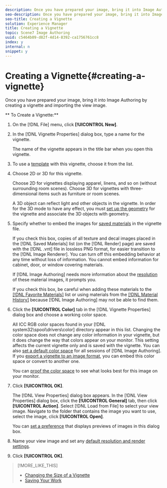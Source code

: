 ```yaml
---
description: Once you have prepared your image, bring it into Image Authoring by creating a vignette and importing the view image.
seo-description: Once you have prepared your image, bring it into Image Authoring by creating a vignette and importing the view image.
seo-title: Creating a Vignette
solution: Experience Manager
title: Creating a Vignette
topic: Scene7 Image Authoring
uuid: c5464b09-d82f-4d14-8392-ca1756761cc8
index: y
internal: n
snippet: y
---
```


# Creating a Vignette{#creating-a-vignette}

Once you have prepared your image, bring it into Image Authoring by creating a vignette and importing the view image.

 ** To Create a Vignette:** 

1. On the [!DNL File] menu, click **[!UICONTROL New]**.
1. In the [!DNL Vignette Properties] dialog box, type a name for the vignette.

   The name of the vignette appears in the title bar when you open this vignette. 

1. To use a [template](../c-vat-gs/t-vat-vign-temp.md#task-0fcd55117eb947808d402cefa8df0c3a) with this vignette, choose it from the list.
1. Choose 2D or 3D for this vignette.

   Choose 2D for vignettes displaying apparel, linens, and so on (without surrounding room scenes). Choose 3D for vignettes with three-dimensional items such as furniture or room scenes.

   A 3D object can reflect light and other objects in the vignette. In order for the 3D mode to have any effect, you must [set up the geometry](../c-vat-3d-mod-pg/c-vat-create-geo/c-vat-abt-geo.md#concept-5d07c29f27834afe8e46852c7c71db9c) for the vignette and associate the 3D objects with geometry. 

1. Specify whether to embed the images for [saved materials](../c-vat-rend-pg/c-vat-rend-tools/t-vat-saved-mat-tool/t-vat-saved-mat-tool.md#task-2f7dd900c44e42f4a8e7f41a3003e2fa) in the vignette file.

   If you check this box, copies of all texture and decal images placed in the [!DNL Saved Materials] list (on the [!DNL Render] page) are saved with the [!DNL .vnt] file in lossless PNG format, for easier transition to the [!DNL Image Renderer]. You can turn off this embedding behavior at any time without loss of information. You cannot embed information for cabinet, door, or window covering materials.

   If [!DNL Image Authoring] needs more information about the [resolution](../c-vat-rend-pg/c-vat-work-text/c-vat-text-mat-prop/c-vat-text-mat-prop.md#concept-56e919cfd48748169dc2f011aa95c5fd) of these material images, it prompts you.

   If you check this box, be careful when adding these materials to the [ [!DNL Favorite Materials]](../c-vat-rend-pg/c-vat-rend-tools/c-vat-fav-mat-tool/c-vat-fav-mat-tool.md#concept-5b0d4a25b5ca49129977e1c8bd266370) list or using materials from the [ [!DNL Material History]](../c-vat-rend-pg/c-vat-rend-tools/t-vat-mat-hist-tool.md#task-95e1391588974719bbf93850448d547b) because [!DNL Image Authoring] may not be able to find them. 

1. Click the **[!UICONTROL Color]** tab in the [!DNL Vignette Properties] dialog box and choose a working color space.

   All ICC RGB color spaces found in your [!DNL system32\spool\drivers\color] directory appear in this list. Changing the color space does not change any color information in your vignette, but it does change the way that colors appear on your monitor. This setting affects the current vignette only and is saved with the vignette. You can also [set a default color space](../c-vat-img-auth-opt/t-vat-color-pref.md#task-b73fd4722e9247e8bce1f5a70518c33d) for all sessions of [!DNL Image Authoring]. If you [export a vignette to an image format](../c-vat-vign-img-rend/t-vat-exp-vign-img-file.md#task-18c83bf6c1ff4c879fc87939835c3e44), you can embed this color space or convert to another one.

   You can [proof the color space](../c-vat-gs/c-vat-abt-color-mgmt/c-vat-abt-color-mgmt.md#concept-2a2d355fd8e841ca95a926397aed4cab) to see what looks best for this image on your monitor. 

1. Click **[!UICONTROL OK]**.

   The [!DNL View Properties] dialog box appears. In the [!DNL View Properties] dialog box, click the **[!UICONTROL General]** tab, then click **[!UICONTROL Action]**. Select [!DNL Load from File] to select your view image. Navigate to the folder that contains the image you want to use, select the image, click **[!UICONTROL Open]**.

   You can [set a preference](../c-vat-img-auth-opt/t-vat-prev-img.md#task-f2c5deb580cb465ebe19f4415bcca037) that displays previews of images in this dialog box. 

1. Name your view image and set any [default resolution and render settings](../c-vat-obj-pg/c-vat-abt-obj-prop/c-vat-view-prop.md#concept-8a396f7b144c46c4806c8ed26619eed1).
1. Click **[!UICONTROL OK]**.

>[!MORE_LIKE_THIS]
>
>* [Changing the Size of a Vignette](../c-vat-gs/t-vat-change-vign-size.md#task-b15e609cb728471da84df99c9878f80b)
>* [Saving Your Work](../c-vat-gs/c-vat-save-work.md#concept-53c6bb778cb949b082477c42839a60f2)
